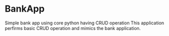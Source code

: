 # BankApp
Simple bank app using core python having CRUD operation
This application perfirms basic CRUD operation and mimics the bank application. 
